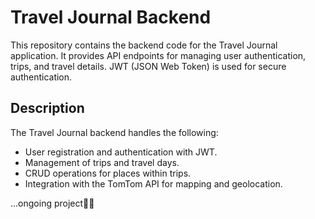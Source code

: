 # Travel Journal Backend

This repository contains the backend code for the Travel Journal application. It provides API endpoints for managing user authentication, trips, and travel details. JWT (JSON Web Token) is used for secure authentication.

## Description

The Travel Journal backend handles the following:
- User registration and authentication with JWT.
- Management of trips and travel days.
- CRUD operations for places within trips.
- Integration with the TomTom API for mapping and geolocation.

...ongoing project👩‍💻